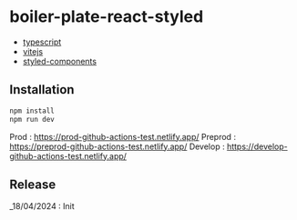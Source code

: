# boiler-plate-react-styled

- [typescript](https://www.typescriptlang.org/)
- [vitejs](https://vitejs.dev/)
- [styled-components](https://styled-components.com/)

## Installation

```bash
npm install
npm run dev
```

Prod : https://prod-github-actions-test.netlify.app/
Preprod : https://preprod-github-actions-test.netlify.app/
Develop : https://develop-github-actions-test.netlify.app/

## Release

\_18/04/2024 : Init
